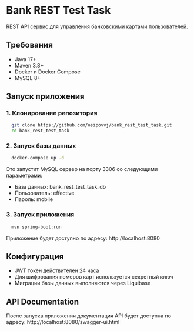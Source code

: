 # Bank REST Test Task

REST API сервис для управления банковскими картами пользователей.

## Требования

- Java 17+
- Maven 3.8+
- Docker и Docker Compose
- MySQL 8+

## Запуск приложения

### 1. Клонирование репозитория

```bash
  git clone https://github.com/osipovvj/bank_rest_test_task.git
  cd bank_rest_test_task
```

### 2. Запуск базы данных

```bash
  docker-compose up -d
```

Это запустит MySQL сервер на порту 3306 со следующими параметрами:
- База данных: bank_rest_test_task_db
- Пользователь: effective
- Пароль: mobile

### 3. Запуск приложения

```bash
  mvn spring-boot:run
```

Приложение будет доступно по адресу: http://localhost:8080

## Конфигурация

- JWT токен действителен 24 часа
- Для шифрования номеров карт используется секретный ключ
- Миграции базы данных выполняются через Liquibase

## API Documentation

После запуска приложения документация API будет доступна по адресу: http://localhost:8080/swagger-ui.html